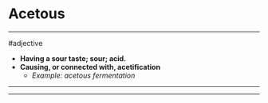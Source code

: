 # Acetous
---
#adjective
- **Having a sour taste; sour; acid.**
- **Causing, or connected with, acetification**
	- _Example: acetous fermentation_
---
---
